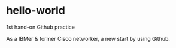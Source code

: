 # hello-world
1st hand-on Github practice

As a IBMer & former Cisco networker, a new start by using Github.
